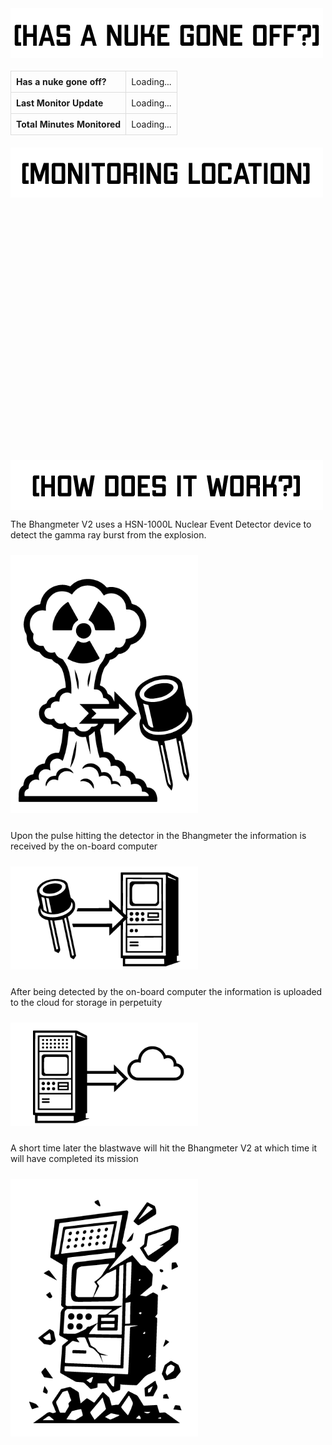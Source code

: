 <div>
<img src="./assets/img/current_status.png" alt="Current Status" style="float: left; margin-right: 10px;">
</div>

<div style="clear: both;"></div>

<table style="width: 100%; border-collapse: collapse; margin: 20px 0;">
  <tr>
    <th style="border: 1px solid #ddd; padding: 8px; text-align: left;">Has a nuke gone off?</th>
    <td id="nuke-status" style="border: 1px solid #ddd; padding: 8px;">Loading...</td>
  </tr>
  <tr>
    <th style="border: 1px solid #ddd; padding: 8px; text-align: left;">Last Monitor Update</th>
    <td id="last-update" style="border: 1px solid #ddd; padding: 8px;">Loading...</td>
  </tr>
  <tr>
    <th style="border: 1px solid #ddd; padding: 8px; text-align: left;">Total Minutes Monitored</th>
    <td id="total-minutes" style="border: 1px solid #ddd; padding: 8px;">Loading...</td>
  </tr>
</table>

<script>
fetch('https://raw.githubusercontent.com/bigcrimping/ned_json/main/events.json')
  .then(response => response.json())
  .then(data => {
    document.getElementById('nuke-status').textContent = data['nuke gone off?'];
    document.getElementById('last-update').textContent = data['last monitor upload date'];
    document.getElementById('total-minutes').textContent = data['total minutes monitored'];
  })
  .catch(error => {
    console.error('Error:', error);
    document.getElementById('nuke-status').textContent = 'Error loading data';
    document.getElementById('last-update').textContent = 'Error loading data';
    document.getElementById('total-minutes').textContent = 'Error loading data';
  });
</script>

<div>
<img src="./assets/img/monitoring_location.png" alt="Monitoring Location" style="float: left; margin-right: 10px;">
</div>

<div style="clear: both;"></div>


<div id="map" style="height: 400px; width: 100%; margin: 10px 0;"></div>

<script src="https://unpkg.com/leaflet@1.9.4/dist/leaflet.js"></script>
<link rel="stylesheet" href="https://unpkg.com/leaflet@1.9.4/dist/leaflet.css" />

<script>
fetch('https://raw.githubusercontent.com/bigcrimping/ned_json/main/events.json')
  .then(response => response.json())
  .then(data => {
    // Initialize map
    const map = L.map('map').setView([data.lat, data.long], 13);
    L.tileLayer('https://{s}.tile.openstreetmap.org/{z}/{x}/{y}.png', {
      attribution: '© OpenStreetMap contributors'
    }).addTo(map);

    // Add marker
    L.marker([data.lat, data.long])
      .addTo(map)
      .bindPopup(`Station: ${data.station}<br>Last update: ${data['last monitor upload date']}`)
      .openPopup();
  })
  .catch(error => {
    console.error('Error:', error);
    document.getElementById('map').innerHTML = '<div style="color: #e74c3c; padding: 20px;">Error loading map</div>';
  });
</script>

<div>
<img src="./assets/img/how_work.png" alt="How it Works" style="float: left; margin-right: 10px;">
</div>

<div style="clear: both;"></div>

The Bhangmeter V2 uses a HSN-1000L Nuclear Event Detector device to detect the gamma ray burst from the explosion.

<div>
  <a href="./assets/img/blast_to_diode.png" target="_blank">
    <img src="./assets/img/blast_to_diode.png" alt="Blast to Diode Diagram" style="max-width: 300px; margin: 10px 0;">
  </a>
</div>

Upon the pulse hitting the detector in the Bhangmeter the information is received by the on-board computer

<div>
  <a href="./assets/img/computer.png" target="_blank">
    <img src="./assets/img/computer.png" alt="On-board Computer Diagram" style="max-width: 300px; margin: 10px 0;">
  </a>
</div>

After being detected by the on-board computer the information is uploaded to the cloud for storage in perpetuity

<div>
  <a href="./assets/img/cloud.png" target="_blank">
    <img src="./assets/img/cloud.png" alt="Cloud Storage Diagram" style="max-width: 300px; margin: 10px 0;">
  </a>
</div>

A short time later the blastwave will hit the Bhangmeter V2 at which time it will have completed its mission

<div>
  <a href="./assets/img/destruct.png" target="_blank">
    <img src="./assets/img/destruct.png" alt="Destruction Diagram" style="max-width: 300px; margin: 10px 0;">
  </a>
</div>
<style>
.site-title,
.site-description,
header > p,
header .header,
header .description,
header p,
header h1,
header .site-title,
header > h1,
header > .site-title {
  display: none !important;
}
</style>


